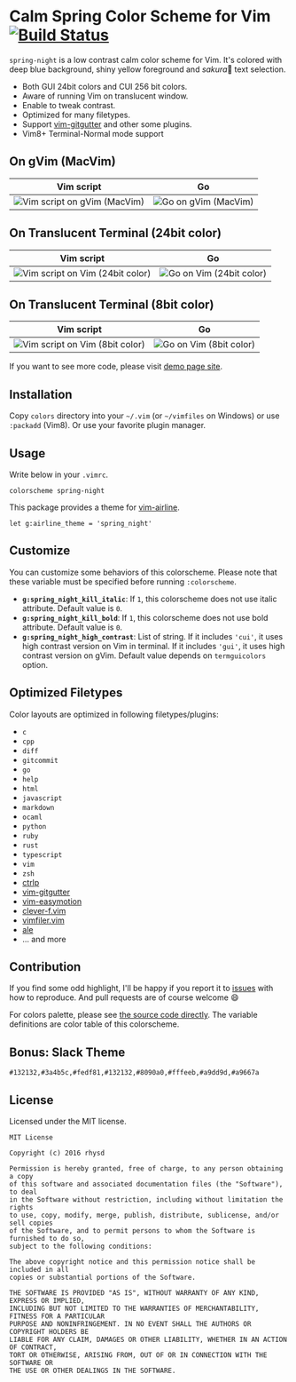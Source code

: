 Calm Spring Color Scheme for Vim [![Build Status][]][Travis CI]
================================

`spring-night` is a low contrast calm color scheme for Vim. It's colored with deep blue background,
shiny yellow foreground and *sakura*:cherry_blossom: text selection.

- Both GUI 24bit colors and CUI 256 bit colors.
- Aware of running Vim on translucent window.
- Enable to tweak contrast.
- Optimized for many filetypes.
- Support [vim-gitgutter][] and other some plugins.
- Vim8+ Terminal-Normal mode support


## On gVim (MacVim)

| Vim script                       | Go                       |
|----------------------------------|--------------------------|
| ![Vim script on gVim (MacVim)][] | ![Go on gVim (MacVim)][] |


## On Translucent Terminal (24bit color)

| Vim script                           | Go                           |
|--------------------------------------|------------------------------|
| ![Vim script on Vim (24bit color)][] | ![Go on Vim (24bit color)][] |


## On Translucent Terminal (8bit color)

| Vim script                          | Go                          |
|-------------------------------------|-----------------------------|
| ![Vim script on Vim (8bit color)][] | ![Go on Vim (8bit color)][] |

If you want to see more code, please visit [demo page site][].


## Installation

Copy `colors` directory into your `~/.vim` (or `~/vimfiles` on Windows) or use `:packadd` (Vim8).
Or use your favorite plugin manager.


## Usage

Write below in your `.vimrc`.

```vim
colorscheme spring-night
```

This package provides a theme for [vim-airline][].

```vim
let g:airline_theme = 'spring_night'
```


## Customize

You can customize some behaviors of this colorscheme. Please note that these variable must be
specified before running `:colorscheme`.

- **`g:spring_night_kill_italic`**: If `1`, this colorscheme does not use italic attribute. Default value is `0`.
- **`g:spring_night_kill_bold`**: If `1`, this colorscheme does not use bold attribute. Default value is `0`.
- **`g:spring_night_high_contrast`**: List of string. If it includes `'cui'`, it uses high contrast
  version on Vim in terminal. If it includes `'gui'`, it uses high contrast version on gVim. Default
  value depends on `termguicolors` option.


## Optimized Filetypes

Color layouts are optimized in following filetypes/plugins:

- `c`
- `cpp`
- `diff`
- `gitcommit`
- `go`
- `help`
- `html`
- `javascript`
- `markdown`
- `ocaml`
- `python`
- `ruby`
- `rust`
- `typescript`
- `vim`
- `zsh`
- [ctrlp][]
- [vim-gitgutter][]
- [vim-easymotion][]
- [clever-f.vim][]
- [vimfiler.vim][]
- [ale][]
- ... and more

## Contribution

If you find some odd highlight, I'll be happy if you report it to [issues](https://github.com/rhysd/vim-color-spring-night/issues/new) with how to reproduce.
And pull requests are of course welcome :smile:

For colors palette, please see [the source code directly](https://github.com/rhysd/vim-color-spring-night/blob/master/colors/spring-night.vim).
The variable definitions are color table of this colorscheme.

## Bonus: Slack Theme

```
#132132,#3a4b5c,#fedf81,#132132,#8090a0,#fffeeb,#a9dd9d,#a9667a
```

## License

Licensed under the MIT license.

```
MIT License

Copyright (c) 2016 rhysd

Permission is hereby granted, free of charge, to any person obtaining a copy
of this software and associated documentation files (the "Software"), to deal
in the Software without restriction, including without limitation the rights
to use, copy, modify, merge, publish, distribute, sublicense, and/or sell copies
of the Software, and to permit persons to whom the Software is furnished to do so,
subject to the following conditions:

The above copyright notice and this permission notice shall be included in all
copies or substantial portions of the Software.

THE SOFTWARE IS PROVIDED "AS IS", WITHOUT WARRANTY OF ANY KIND, EXPRESS OR IMPLIED,
INCLUDING BUT NOT LIMITED TO THE WARRANTIES OF MERCHANTABILITY, FITNESS FOR A PARTICULAR
PURPOSE AND NONINFRINGEMENT. IN NO EVENT SHALL THE AUTHORS OR COPYRIGHT HOLDERS BE
LIABLE FOR ANY CLAIM, DAMAGES OR OTHER LIABILITY, WHETHER IN AN ACTION OF CONTRACT,
TORT OR OTHERWISE, ARISING FROM, OUT OF OR IN CONNECTION WITH THE SOFTWARE OR
THE USE OR OTHER DEALINGS IN THE SOFTWARE.
```

[demo page site]: https://rhysd.github.io/vim-color-spring-night
[vim-airline]: https://github.com/vim-airline/vim-airline
[vim-gitgutter]: https://github.com/airblade/vim-gitgutter
[ctrlp]: https://github.com/ctrlpvim/ctrlp.vim
[vim-easymotion]: https://github.com/easymotion/vim-easymotion
[Vim script on gVim (MacVim)]: https://github.com/rhysd/ss/blob/master/vim-color-spring-night/gui-vim.jpg?raw=true
[Go on gVim (MacVim)]: https://github.com/rhysd/ss/blob/master/vim-color-spring-night/gui-go.jpg?raw=true
[Vim script on Vim (24bit color)]: https://github.com/rhysd/ss/blob/master/vim-color-spring-night/terminal-64bit-vim.jpg?raw=true
[Go on Vim (24bit color)]: https://github.com/rhysd/ss/blob/master/vim-color-spring-night/terminal-64bit-go.jpg?raw=true
[Vim script on Vim (8bit color)]: https://github.com/rhysd/ss/blob/master/vim-color-spring-night/terminal-8bit-vim.jpg?raw=true
[Go on Vim (8bit color)]: https://github.com/rhysd/ss/blob/master/vim-color-spring-night/terminal-8bit-go.jpg?raw=true
[Build Status]: https://travis-ci.org/rhysd/vim-color-spring-night.svg?branch=travis
[Travis CI]: https://travis-ci.org/rhysd/vim-color-spring-night
[clever-f.vim]: https://github.com/rhysd/clever-f.vim
[vimfiler.vim]: https://github.com/Shougo/vimfiler.vim
[ale]: https://github.com/w0rp/ale
